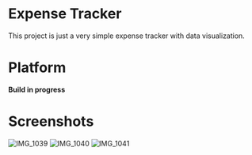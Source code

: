 # Expense Tracker
This project is just a very simple expense tracker with data visualization.

# Platform
**Build in progress**

# Screenshots
![IMG_1039](https://github.com/JjoshuaGundran/expenses/assets/111209419/162c52e0-18fd-4361-8776-cd12239b2bc6)
![IMG_1040](https://github.com/JjoshuaGundran/expenses/assets/111209419/7130b000-7fff-4f47-baeb-2cffd6c69066)
![IMG_1041](https://github.com/JjoshuaGundran/expenses/assets/111209419/417d75cd-8c0e-44aa-93a6-30b31524ea2b)
